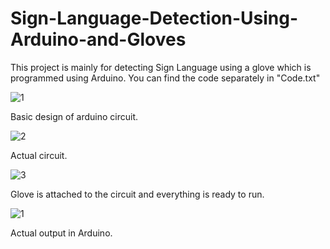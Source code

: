 # Sign-Language-Detection-Using-Arduino-and-Gloves
This project is mainly for detecting Sign Language using a glove which is programmed using Arduino. 
You can find the code separately in "Code.txt"


![1](https://user-images.githubusercontent.com/32971941/64651723-747f7f00-d422-11e9-96f4-d4dcabc57338.png)

Basic design of arduino circuit.


![2](https://user-images.githubusercontent.com/32971941/64652063-3fbff780-d423-11e9-85ac-9d5d5206764a.jpg)

Actual circuit.


![3](https://user-images.githubusercontent.com/32971941/64652172-7ac22b00-d423-11e9-9041-dd544d5aadda.jpg)

Glove is attached to the circuit and everything is ready to run.


![1](https://user-images.githubusercontent.com/32971941/64652228-9decda80-d423-11e9-882b-095b3c3d88c4.png)

Actual output in Arduino.
